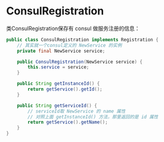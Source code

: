 # ConsulRegistration

类ConsulRegistration保存有 consul 做服务注册的信息：

```java
public class ConsulRegistration implements Registration {
	// 其实就一个consul定义的 NewService 的实例
	private final NewService service;

	public ConsulRegistration(NewService service) {
		this.service = service;
	}

	public String getInstanceId() {
		return getService().getId();
	}

	public String getServiceId() {
    	// serviceId取 NewService 的 name 属性
        // 对照上面 getInstanceId() 方法，那里返回的是 id 属性
		return getService().getName();
	}
}
```


